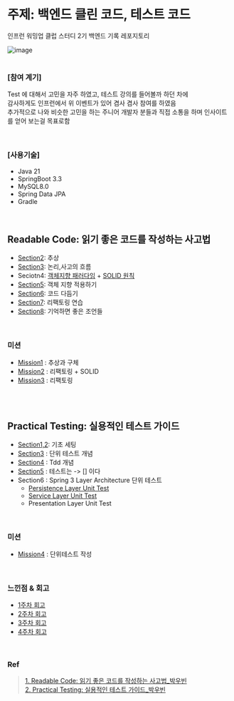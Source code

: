 # 주제: 백엔드 클린 코드, 테스트 코드
인프런 워밍업 클럽 스터디 2기 백엔드 기록 레포지토리<br>

![image](https://github.com/user-attachments/assets/93fb4478-506d-4840-b84b-672111ed97aa) 
<br><br>


### [참여 계기]
Test 에 대해서 고민을 자주 하였고, 테스트 강의를 들어볼까 하던 차에 <br>
감사하게도 인프런에서 위 이벤트가 있어 겸사 겸사 참여를 하였음 <br>
추가적으로 나와 비슷한 고민을 하는 주니어 개발자 분들과 직접 소통을 하며 인사이트를 얻어 보는걸 목표로함

<br>

### [사용기술]
- Java 21
- SpringBoot 3.3
- MySQL8.0
- Spring Data JPA
- Gradle

<br>

## Readable Code: 읽기 좋은 코드를 작성하는 사고법
- <a href="https://github.com/Hyeonqz/Inflearn-Backend-2nd/blob/main/readable-code/docs/Sec2%20-%20%EC%B6%94%EC%83%81.md">Section2</a>: 추상
- <a href="https://github.com/Hyeonqz/Inflearn-Backend-2nd/blob/main/readable-code/docs/Sec3%20-%20%EB%85%BC%EB%A6%AC%2C%EC%82%AC%EA%B3%A0%EC%9D%98%20%ED%9D%90%EB%A6%84.md">Section3</a>: 논리,사고의 흐름
- Seciotn4: <a href="https://github.com/Hyeonqz/Inflearn-Backend-2nd/blob/main/readable-code/docs/Sec4%20-%20%EA%B0%9D%EC%B2%B4%EC%A7%80%ED%96%A5%ED%8C%A8%EB%9F%AC%EB%8B%A4%EC%9E%84.md">객체지향 패러다임</a> + <a href="https://github.com/Hyeonqz/Inflearn-Backend-2nd/blob/main/readable-code/docs/Sec4%20-%20SOLID.md">SOLID 원칙</a>
- <a href="https://github.com/Hyeonqz/Inflearn-Backend-2nd/blob/main/readable-code/docs/Sec5%20-%20%EA%B0%9D%EC%B2%B4%20%EC%A7%80%ED%96%A5%20%EC%A0%81%EC%9A%A9%ED%95%98%EA%B8%B0.md">Section5</a>: 객체 지향 적용하기
- <a href="">Section6</a>: 코드 다듬기
- <a href="https://github.com/Hyeonqz/Inflearn-Backend-2nd/blob/main/readable-code/docs/Sec7%20-%20%EB%A6%AC%ED%8C%A9%ED%86%A0%EB%A7%81%20%EC%97%B0%EC%8A%B5.md">Section7</a>: 리팩토링 연습
- <a href="">Section8</a>: 기억하면 좋은 조언들

<br>

### 미션
- <a href="https://github.com/Hyeonqz/Inflearn-Backend-2nd/blob/main/readable-code/docs/%EB%AF%B8%EC%85%98/Day2%20%EB%AF%B8%EC%85%98.md"> Mission1</a> : 추상과 구체
- <a href="https://github.com/Hyeonqz/Inflearn-Backend-2nd/blob/main/readable-code/docs/%EB%AF%B8%EC%85%98/Day4%20%EB%AF%B8%EC%85%98.md"> Mission2</a> : 리팩토링 + SOLID 
- <a href="https://github.com/Hyeonqz/Inflearn-Backend-2nd/blob/main/readable-code/docs/%EB%AF%B8%EC%85%98/Day7%20%EB%AF%B8%EC%85%98.md"> Mission3</a> : 리팩토링

<br><br>

## Practical Testing: 실용적인 테스트 가이드
- <a href="https://github.com/Hyeonqz/Inflearn-Backend-2nd/blob/main/practical-testing/docs/Sec1%2C2%20%EA%B8%B0%EC%B4%88%20%EC%84%B8%ED%8C%85.md">Section1,2</a>: 기초 세팅
- <a href="https://github.com/Hyeonqz/Inflearn-Backend-2nd/blob/main/practical-testing/docs/Sec3%20-%20%EB%8B%A8%EC%9C%84%20%ED%85%8C%EC%8A%A4%ED%8A%B8.md">Section3</a> : 단위 테스트 개념
- <a href="https://github.com/Hyeonqz/Inflearn-Backend-2nd/blob/main/practical-testing/docs/Sec4%20-%20Tdd.md">Section4</a> : Tdd 개념
- <a href="https://github.com/Hyeonqz/Inflearn-Backend-2nd/blob/main/practical-testing/docs/Sec5%20-%20%ED%85%8C%EC%8A%A4%ED%8A%B8%EB%8A%94%20%5B%20%5D%20%EB%8B%A4.md">Section5</a> : 테스트는 -> [] 이다 
- Section6 : Spring 3 Layer Architecture 단위 테스트
  - <a href="https://github.com/Hyeonqz/Inflearn-Backend-2nd/blob/main/practical-testing/docs/Sec6%20-%20Spring%26Jpa%20%EA%B8%B0%EB%B0%98%20%ED%85%8C%EC%8A%A4%ED%8A%B8.md">Persistence Layer Unit Test</a>
  - <a href="https://github.com/Hyeonqz/Inflearn-Backend-2nd/blob/main/practical-testing/docs/Sec6-2%20-%20Spring%26Jpa%20Business%20Layer%20Test.md">Service Layer Unit Test</a>
  - <a>Presentation Layer Unit Test</a>

<br>

### 미션
- <a href="https://github.com/Hyeonqz/Inflearn-Backend-2nd/blob/main/practical-testing/docs/%EB%AF%B8%EC%85%98/Day12%20%EB%AF%B8%EC%85%98.md">Mission4</a> : 단위테스트 작성


<br>

### 느낀점 & 회고
- <a href="https://www.inflearn.com/blogs/8404">1주차 회고</a>
- <a href="https://www.inflearn.com/blogs/8692">2주차 회고</a>
- <a href="#">3주차 회고</a>
- <a href="#">4주차 회고</a>

<br>

### Ref
> <a href="https://www.inflearn.com/course/readable-code-%EC%9D%BD%EA%B8%B0%EC%A2%8B%EC%9D%80%EC%BD%94%EB%93%9C-%EC%9E%91%EC%84%B1%EC%82%AC%EA%B3%A0%EB%B2%95/dashboard">1. Readable Code: 읽기 좋은 코드를 작성하는 사고법_박우빈</a> <br>
> <a href="https://www.inflearn.com/course/practical-testing-%EC%8B%A4%EC%9A%A9%EC%A0%81%EC%9D%B8-%ED%85%8C%EC%8A%A4%ED%8A%B8-%EA%B0%80%EC%9D%B4%EB%93%9C">2. Practical Testing: 실용적인 테스트 가이드_박우빈</a>
